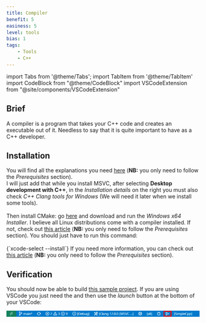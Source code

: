 ```yaml
---
title: Compiler
benefit: 5
easiness: 5
level: tools
bias: 1
tags:
    - Tools
    - C++
---
```

import Tabs from '@theme/Tabs';
import TabItem from '@theme/TabItem'
import CodeBlock from "@theme/CodeBlock"
import VSCodeExtension from "@site/components/VSCodeExtension"

## Brief

A compiler is a program that takes your C++ code and creates an executable out of it. Needless to say that it is quite important to have as a C++ developer.

## Installation

<Tabs>
  <TabItem value="windows" label="Windows">
You will find all the explanations you need <a href = "https://code.visualstudio.com/docs/cpp/config-msvc">here</a> (<b>NB:</b> you only need to follow the <i>Prerequisites</i> section).<br/>
I will just add that while you install MSVC, after selecting <b>Desktop development with C++</b>, in the <i>Installation details</i> on the right you must also check <i>C++ Clang tools for Windows</i> (We will need it later when we install some tools).
<br/><br/>
Then install CMake: go <a href="https://cmake.org/download/">here</a> and download and run the <i>Windows x64 Installer</i>.
  </TabItem>
  <TabItem value="linux" label="Linux">
I believe all Linux distributions come with a compiler installed. If not, check out <a href="https://code.visualstudio.com/docs/cpp/config-linux">this article</a> (<b>NB:</b> you only need to follow the <i>Prerequisites</i> section).
  </TabItem>
  <TabItem value="mac" label="Mac">
You should just have to run this command:<br/><br/>
<CodeBlock language="cpp">{`xcode-select --install`}</CodeBlock>
If you need more information, you can check out <a href="https://code.visualstudio.com/docs/cpp/config-clang-mac">this article</a> (<b>NB:</b> you only need to follow the <i>Prerequisites</i> section).
  </TabItem>
</Tabs>

## Verification

You should now be able to build [this sample project](https://github.com/JulesFouchy/Simple-Cpp-Setup). If you are using VSCode you just need the <VSCodeExtension id="ms-vscode.cpptools-extension-pack"/> and then use the *launch* button at the bottom of your VSCode:

![](./img/cmake-run-project.png)